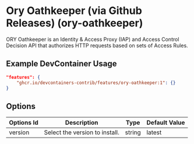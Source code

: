
# Ory Oathkeeper (via Github Releases) (ory-oathkeeper)

ORY Oathkeeper is an Identity & Access Proxy (IAP) and Access Control Decision API that authorizes HTTP requests based on sets of Access Rules.

## Example DevContainer Usage

```json
"features": {
    "ghcr.io/devcontainers-contrib/features/ory-oathkeeper:1": {}
}
```

## Options

| Options Id | Description | Type | Default Value |
|-----|-----|-----|-----|
| version | Select the version to install. | string | latest |


